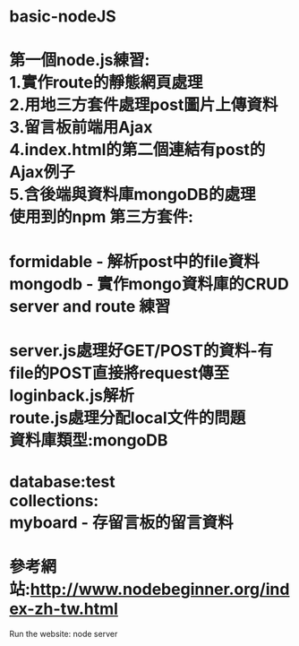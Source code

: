 basic-nodeJS
============
第一個node.js練習:<br/>
1.實作route的靜態網頁處理<br/>
2.用地三方套件處理post圖片上傳資料<br/>
3.留言板前端用Ajax<br/>
4.index.html的第二個連結有post的Ajax例子<br/>
5.含後端與資料庫mongoDB的處理<br/>
使用到的npm 第三方套件:
============

formidable - 解析post中的file資料<br/>
mongodb - 實作mongo資料庫的CRUD<br/>
server and route 練習
============
server.js處理好GET/POST的資料-有file的POST直接將request傳至loginback.js解析<br/>
route.js處理分配local文件的問題<br/>
資料庫類型:mongoDB
============
database:test<br/>
collections:<br/>
myboard - 存留言板的留言資料<br/>
============
參考網站:http://www.nodebeginner.org/index-zh-tw.html
============
Run the website: node server
